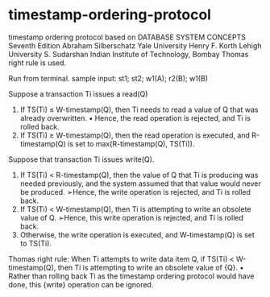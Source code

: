 # timestamp-ordering-protocol
timestamp ordering protocol based on DATABASE SYSTEM CONCEPTS Seventh Edition Abraham Silberschatz Yale University Henry F. Korth Lehigh University S. Sudarshan Indian Institute of Technology, Bombay
Thomas right rule is used.

Run from terminal.
sample input: st1; st2; w1(A); r2(B); w1(B)

Suppose a transaction Ti issues a read(Q)
1. If TS(Ti) ≤ W-timestamp(Q), then Ti needs to read a value of Q that
was already overwritten.
▪ Hence, the read operation is rejected, and Ti is rolled back.
2. If TS(Ti) ≥ W-timestamp(Q), then the read operation is executed, and
R-timestamp(Q) is set to
max(R-timestamp(Q), TS(Ti)).

Suppose that transaction Ti issues write(Q).
1. If TS(Ti) < R-timestamp(Q), then the value of Q that Ti is producing
was needed previously, and the system assumed that that value
would never be produced.
➢Hence, the write operation is rejected, and Ti is rolled back.
2. If TS(Ti) < W-timestamp(Q), then Ti is attempting to write an
obsolete value of Q.
➢Hence, this write operation is rejected, and Ti is rolled back.
3. Otherwise, the write operation is executed, and W-timestamp(Q) is
set to TS(Ti).

Thomas right rule:
When Ti attempts to write data item Q, if TS(Ti) < W-timestamp(Q), then Ti is
attempting to write an obsolete value of {Q}.
• Rather than rolling back Ti as the timestamp ordering protocol would
have done, this {write} operation can be ignored.
